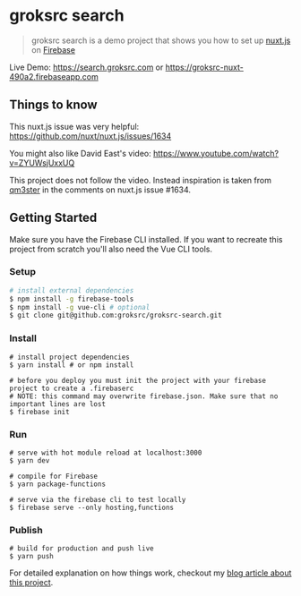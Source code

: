 # groksrc search

> groksrc search is a demo project that shows you how to set up [nuxt.js](http://nuxtjs.org) on [Firebase](https://firebase.google.com)

Live Demo: https://search.groksrc.com or https://groksrc-nuxt-490a2.firebaseapp.com

## Things to know

This nuxt.js issue was very helpful: https://github.com/nuxt/nuxt.js/issues/1634

You might also like David East's video: https://www.youtube.com/watch?v=ZYUWsjUxxUQ

This project does not follow the video. Instead inspiration is taken from [qm3ster](https://github.com/qm3ster) in the comments on nuxt.js issue #1634.

## Getting Started

Make sure you have the Firebase CLI installed. If you want to recreate this project from scratch you'll also need the Vue CLI tools.

### Setup
``` bash
# install external dependencies
$ npm install -g firebase-tools
$ npm install -g vue-cli # optional
$ git clone git@github.com:groksrc/groksrc-search.git
```

### Install
```
# install project dependencies
$ yarn install # or npm install

# before you deploy you must init the project with your firebase project to create a .firebaserc
# NOTE: this command may overwrite firebase.json. Make sure that no important lines are lost
$ firebase init
```

### Run
```
# serve with hot module reload at localhost:3000
$ yarn dev

# compile for Firebase
$ yarn package-functions

# serve via the firebase cli to test locally
$ firebase serve --only hosting,functions
```

### Publish
```
# build for production and push live
$ yarn push
```

For detailed explanation on how things work, checkout my [blog article about this project](https://medium.com/@groksrc/how-to-vue-ssr-with-nuxt-js-on-firebase-259b3cc1ba92).
